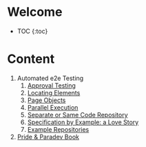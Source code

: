 # Welcome

- TOC
  {:toc}

# Content

1. Automated e2e Testing
   1. [Approval Testing](/Automatede2eTesting//ApprovalTesting.md)
   2. [Locating Elements](/Automatede2eTesting//LocatingElements.md)
   3. [Page Objects](/Automatede2eTesting//PageObjects.md)
   4. [Parallel Execution](/Automatede2eTesting//ParallelExecution.md)
   5. [Separate or Same Code Repository](/Automatede2eTesting//SameCodeRepository.md)
   6. [Specification by Example: a Love Story](/Automatede2eTesting//SpecificationByExample.md)
   7. [Example Repositories](/Automatede2eTesting/ExampleRepos.md)
2. [Pride & Paradev Book](/PrideAndParadev.md)
